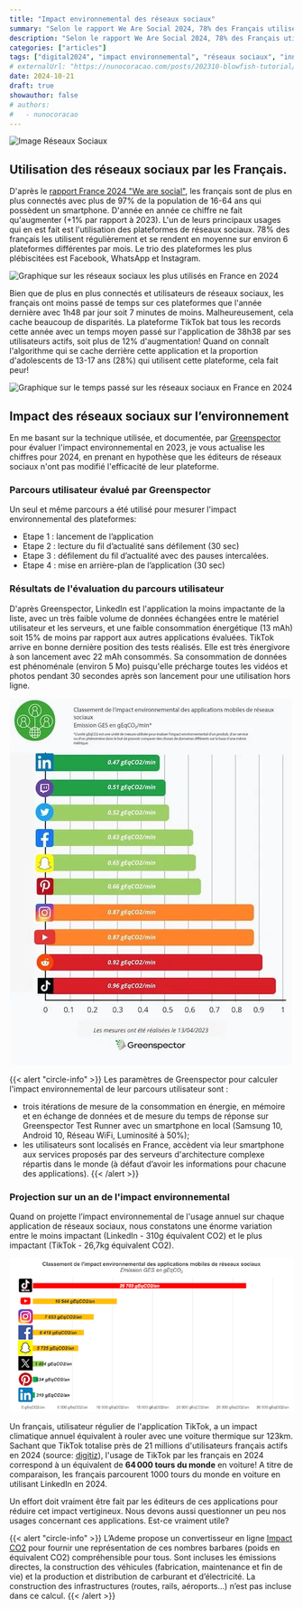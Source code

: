 ```yaml
---
title: "Impact environnemental des réseaux sociaux"
summary: "Selon le rapport We Are Social 2024, 78% des Français utilisent régulièrement les réseaux sociaux, avec en moyenne 6 plateformes différentes par mois. Mais attention, certaines applications comme TikTok explosent les records en termes de temps passé (38h38/mois) et... d'impact environnemental ! Découvrez l'analyse complète de ces tendances numériques dans cet article."
description: "Selon le rapport We Are Social 2024, 78% des Français utilisent régulièrement les réseaux sociaux, avec en moyenne 6 plateformes différentes par mois. Mais attention, certaines applications comme TikTok explosent les records en termes de temps passé (38h38/mois) et... d'impact environnemental ! Découvrez l'analyse complète de ces tendances numériques dans cet article."
categories: ["articles"]
tags: ["digital2024", "impact environnemental", "réseaux sociaux", "innovation"]
# externalUrl: "https://nunocoracao.com/posts/202310-blowfish-tutorial/"
date: 2024-10-21
draft: true
showauthor: false
# authors:
#   - nunocoracao
---
```


![Image Réseaux Sociaux](/img/impact-environnemental-reseaux-sociaux-banniere.png)

## Utilisation des réseaux sociaux par les Français.

D'après le [rapport France 2024 "We are social"](https://wearesocial.com/fr/blog/2024/01/digital-2024/), les français sont de plus en plus connectés avec plus de 97% de la population de 16-64 ans qui possèdent un smartphone. D'année en année ce chiffre ne fait qu'augmenter (+1% par rapport à 2023). L'un de leurs principaux usages qui en est fait est l'utilisation des plateformes de réseaux sociaux. 78% des français les utilisent régulièrement et se rendent en moyenne sur environ 6 plateformes différentes par mois. Le trio des plateformes les plus plébiscitées est Facebook, WhatsApp et Instagram.

![Graphique sur les réseaux sociaux les plus utilisés en France en 2024](/img/we-are-social-most-used-platforms-2024.png)

Bien que de plus en plus connectés et utilisateurs de réseaux sociaux, les français ont moins passé de temps sur ces plateformes que l'année dernière avec 1h48 par jour soit 7 minutes de moins. Malheureusement, cela cache beaucoup de disparités. La plateforme TikTok bat tous les records cette année avec un temps moyen passé sur l'application de 38h38 par ses utilisateurs actifs, soit plus de 12% d'augmentation! Quand on connaît l'algorithme qui se cache derrière cette application et la proportion d'adolescents de 13-17 ans (28%) qui utilisent cette plateforme, cela fait peur!

![Graphique sur le temps passé sur les réseaux sociaux en France en 2024](/img/we-are-social-time-spent-2024.png)

## Impact des réseaux sociaux sur l’environnement

En me basant sur la technique utilisée, et documentée, par [Greenspector](https://greenspector.com/fr/quelle-empreinte-environnementale-pour-les-applications-reseaux-sociaux-edition-2023/) pour évaluer l'impact environnemental en 2023, je vous actualise les chiffres pour 2024, en prenant en hypothèse que les éditeurs de réseaux sociaux n'ont pas modifié l'efficacité de leur plateforme.

### Parcours utilisateur évalué par Greenspector

Un seul et même parcours a été utilisé pour mesurer l'impact environnemental des plateformes:
- Etape 1 : lancement de l’application 
- Etape 2 : lecture du fil d’actualité sans défilement (30 sec) 
- Etape 3 : défilement du fil d’actualité avec des pauses intercalées.  
- Etape 4 : mise en arrière-plan de l’application (30 sec)

### Résultats de l'évaluation du parcours utilisateur

D'après Greenspector, LinkedIn est l'application la moins impactante de la liste, avec un très faible volume de données échangées entre le matériel utilisateur et les serveurs, et une faible consommation énergétique (13 mAh) soit 15% de moins par rapport aux autres applications évaluées.
TikTok arrive en bonne dernière position des tests réalisés. Elle est très énergivore à son lancement avec 22 mAh consommés. Sa consommation de données est phénoménale (environ 5 Mo) puisqu'elle précharge toutes les vidéos et photos pendant 30 secondes après son lancement pour une utilisation hors ligne.

![Classement des plateformes de réseaux sociaux par impact environnemental](img/greenspector-impact-environnemental-parcours-utilisateur.png)

{{< alert "circle-info" >}}
Les paramètres de Greenspector pour calculer l'impact environnemental de leur parcours utilisateur sont :
- trois itérations de mesure de la consommation en énergie, en mémoire et en échange de données et de mesure du temps de réponse sur Greenspector Test Runner avec un smartphone en local (Samsung 10, Android 10, Réseau WiFi, Luminosité à 50%);
- les utilisateurs sont localisés en France, accèdent via leur smartphone aux services proposés par des serveurs d'architecture complexe  répartis dans le monde (à défaut d’avoir les informations pour chacune des applications).
{{< /alert >}}

### Projection sur un an de l'impact environnemental 

Quand on projette l’impact environnemental de l'usage annuel sur chaque application de réseaux sociaux, nous constatons une énorme variation entre le moins impactant (LinkedIn - 310g équivalent CO2) et le plus impactant (TikTok - 26,7kg équivalent CO2). 

![Classement des plateformes de réseaux sociaux par impact environnemental annuel](img/classement-impact-environnemental-reseau-sociaux-2024-fr.png)

Un français, utilisateur régulier de l'application TikTok, a un impact climatique annuel équivalent à rouler avec une voiture thermique sur 123km. Sachant que TikTok totalise près de 21 millions d'utilisateurs français actifs en 2024 (source: [digitiz](https://digitiz.fr/blog/statistiques-tiktok/)), l'usage de TikTok par les français en 2024 correspond à un équivalent de **64 000 tours du monde** en voiture! A titre de comparaison, les français parcourent 1000 tours du monde en voiture en utilisant LinkedIn en 2024.

Un effort doit vraiment être fait par les éditeurs de ces applications pour réduire cet impact vertigineux. Nous devons aussi questionner un peu nos usages concernant ces applications. Est-ce vraiment utile?

{{< alert "circle-info" >}}
L’Ademe propose un convertisseur en ligne [Impact CO2](https://impactco2.fr) pour fournir une représentation de ces nombres barbares (poids en équivalent CO2) compréhensible pour tous. Sont incluses les émissions directes, la construction des véhicules (fabrication, maintenance et fin de vie) et la production et distribution de carburant et d’électricité. La construction des infrastructures (routes, rails, aéroports…) n’est pas incluse dans ce calcul.
{{< /alert >}}

